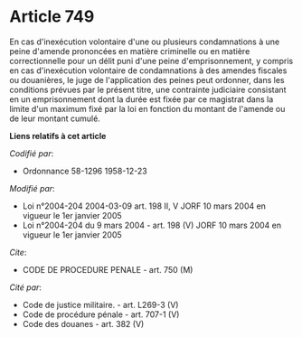 # Article 749

En cas d'inexécution volontaire d'une ou plusieurs condamnations à une peine d'amende prononcées en matière criminelle ou en
matière correctionnelle pour un délit puni d'une peine d'emprisonnement, y compris en cas d'inexécution volontaire de
condamnations à des amendes fiscales ou douanières, le juge de l'application des peines peut ordonner, dans les conditions
prévues par le présent titre, une contrainte judiciaire consistant en un emprisonnement dont la durée est fixée par ce
magistrat dans la limite d'un maximum fixé par la loi en fonction du montant de l'amende ou de leur montant cumulé.

**Liens relatifs à cet article**

_Codifié par_:

  - Ordonnance 58-1296 1958-12-23

_Modifié par_:

  - Loi n°2004-204 2004-03-09 art. 198 II, V JORF 10 mars 2004 en vigueur le 1er janvier 2005
  - Loi n°2004-204 du 9 mars 2004 - art. 198 (V) JORF 10 mars 2004 en vigueur le 1er janvier 2005

_Cite_:

  - CODE DE PROCEDURE PENALE - art. 750 (M)

_Cité par_:

  - Code de justice militaire. - art. L269-3 (V)
  - Code de procédure pénale - art. 707-1 (V)
  - Code des douanes - art. 382 (V)
